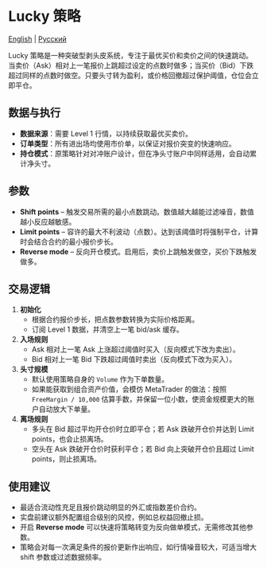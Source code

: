 # Lucky 策略
[English](README.md) | [Русский](README_ru.md)

Lucky 策略是一种突破型剥头皮系统，专注于最优买价和卖价之间的快速跳动。当卖价（Ask）相对上一笔报价上跳超过设定的点数时做多；当买价（Bid）下跌超过同样的点数时做空。只要头寸转为盈利，或价格回撤超过保护阈值，仓位会立即平仓。

## 数据与执行

- **数据来源**：需要 Level 1 行情，以持续获取最优买卖价。
- **订单类型**：所有进出场均使用市价单，以保证对报价突变的快速响应。
- **持仓模式**：原策略针对对冲账户设计，但在净头寸账户中同样适用，会自动累计净头寸。

## 参数

- **Shift points** – 触发交易所需的最小点数跳动。数值越大越能过滤噪音，数值越小反应越敏感。
- **Limit points** – 容许的最大不利波动（点数）。达到该阈值时将强制平仓，计算时会结合合约的最小报价步长。
- **Reverse mode** – 反向开仓模式。启用后，卖价上跳触发做空，买价下跌触发做多。

## 交易逻辑

1. **初始化**
   - 根据合约报价步长，把点数参数转换为实际价格距离。
   - 订阅 Level 1 数据，并清空上一笔 bid/ask 缓存。
2. **入场规则**
   - Ask 相对上一笔 Ask 上涨超过阈值时买入（反向模式下改为卖出）。
   - Bid 相对上一笔 Bid 下跌超过阈值时卖出（反向模式下改为买入）。
3. **头寸规模**
   - 默认使用策略自身的 `Volume` 作为下单数量。
   - 如果能获取到组合资产价值，会模仿 MetaTrader 的做法：按照 `FreeMargin / 10,000` 估算手数，并保留一位小数，使资金规模更大的账户自动放大下单量。
4. **离场规则**
   - 多头在 Bid 超过平均开仓价时立即平仓；若 Ask 跌破开仓价并达到 Limit points，也会止损离场。
   - 空头在 Ask 跌破开仓价时获利平仓；若 Bid 向上突破开仓价且超过 Limit points，则止损离场。

## 使用建议

- 最适合流动性充足且报价跳动明显的外汇或指数差价合约。
- 实盘前建议额外配置组合级别的风控，例如总权益回撤止损。
- 开启 **Reverse mode** 可以快速将策略转变为反向做单模式，无需修改其他参数。
- 策略会对每一次满足条件的报价更新作出响应，如行情噪音较大，可适当增大 shift 参数或过滤数据频率。
